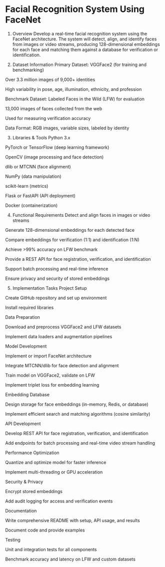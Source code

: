 # Facial Recognition System Using FaceNet
1. Overview
Develop a real-time facial recognition system using the FaceNet architecture. The system will detect, align, and identify faces from images or video streams, producing 128-dimensional embeddings for each face and matching them against a database for verification or identification.

2. Dataset Information
Primary Dataset: VGGFace2 (for training and benchmarking)

Over 3.3 million images of 9,000+ identities

High variability in pose, age, illumination, ethnicity, and profession

Benchmark Dataset: Labeled Faces in the Wild (LFW) for evaluation

13,000 images of faces collected from the web

Used for measuring verification accuracy

Data Format: RGB images, variable sizes, labeled by identity

3. Libraries & Tools
Python 3.x

PyTorch or TensorFlow (deep learning framework)

OpenCV (image processing and face detection)

dlib or MTCNN (face alignment)

NumPy (data manipulation)

scikit-learn (metrics)

Flask or FastAPI (API deployment)

Docker (containerization)

4. Functional Requirements
Detect and align faces in images or video streams

Generate 128-dimensional embeddings for each detected face

Compare embeddings for verification (1:1) and identification (1:N)

Achieve >99% accuracy on LFW benchmark

Provide a REST API for face registration, verification, and identification

Support batch processing and real-time inference

Ensure privacy and security of stored embeddings

5. Implementation Tasks
Project Setup

Create GitHub repository and set up environment

Install required libraries

Data Preparation

Download and preprocess VGGFace2 and LFW datasets

Implement data loaders and augmentation pipelines

Model Development

Implement or import FaceNet architecture

Integrate MTCNN/dlib for face detection and alignment

Train model on VGGFace2, validate on LFW

Implement triplet loss for embedding learning

Embedding Database

Design storage for face embeddings (in-memory, Redis, or database)

Implement efficient search and matching algorithms (cosine similarity)

API Development

Develop REST API for face registration, verification, and identification

Add endpoints for batch processing and real-time video stream handling

Performance Optimization

Quantize and optimize model for faster inference

Implement multi-threading or GPU acceleration

Security & Privacy

Encrypt stored embeddings

Add audit logging for access and verification events

Documentation

Write comprehensive README with setup, API usage, and results

Document code and provide examples

Testing

Unit and integration tests for all components

Benchmark accuracy and latency on LFW and custom datasets

